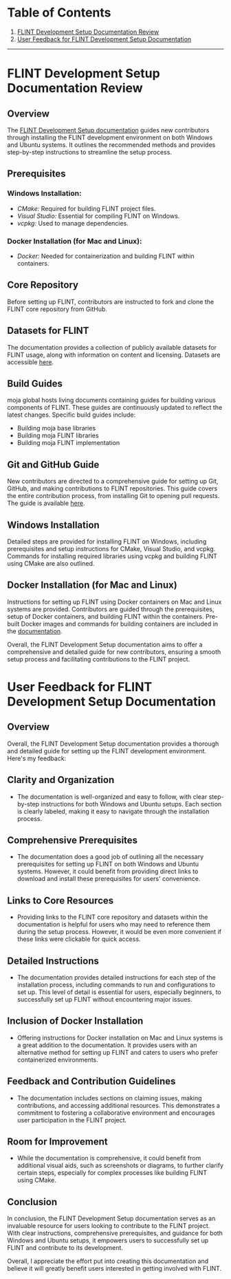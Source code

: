 # Table of Contents

1. [FLINT Development Setup Documentation Review](#flint-development-setup-documentation-review)
2. [User Feedback for FLINT Development Setup Documentation](#user-feedback-for-flint-development-setup-documentation)

---


# FLINT Development Setup Documentation Review

## Overview
The [FLINT Development Setup documentation](https://github.com/moja-global/FLINT) guides new contributors through installing the FLINT development environment on both Windows and Ubuntu systems. It outlines the recommended methods and provides step-by-step instructions to streamline the setup process.

## Prerequisites
### Windows Installation:
- *CMake:* Required for building FLINT project files.
- *Visual Studio:* Essential for compiling FLINT on Windows.
- *vcpkg:* Used to manage dependencies.

### Docker Installation (for Mac and Linux):
- *Docker:* Needed for containerization and building FLINT within containers.

## Core Repository
Before setting up FLINT, contributors are instructed to fork and clone the FLINT core repository from GitHub.

## Datasets for FLINT
The documentation provides a collection of publicly available datasets for FLINT usage, along with information on content and licensing. Datasets are accessible [here](https://github.com/moja-global/FLINT#datasets-for-flint).

## Build Guides
moja global hosts living documents containing guides for building various components of FLINT. These guides are continuously updated to reflect the latest changes. Specific build guides include:
- Building moja base libraries
- Building moja FLINT libraries
- Building moja FLINT implementation

## Git and GitHub Guide
New contributors are directed to a comprehensive guide for setting up Git, GitHub, and making contributions to FLINT repositories. This guide covers the entire contribution process, from installing Git to opening pull requests. The guide is available [here](https://github.com/moja-global/FLINT#git-and-github-guide).

## Windows Installation
Detailed steps are provided for installing FLINT on Windows, including prerequisites and setup instructions for CMake, Visual Studio, and vcpkg. Commands for installing required libraries using vcpkg and building FLINT using CMake are also outlined.

## Docker Installation (for Mac and Linux)
Instructions for setting up FLINT using Docker containers on Mac and Linux systems are provided. Contributors are guided through the prerequisites, setup of Docker containers, and building FLINT within the containers. Pre-built Docker images and commands for building containers are included in the [documentation](https://github.com/moja-global/FLINT#docker-installation-for-mac-and-linux-variants).

Overall, the FLINT Development Setup documentation aims to offer a comprehensive and detailed guide for new contributors, ensuring a smooth setup process and facilitating contributions to the FLINT project.

# User Feedback for FLINT Development Setup Documentation

## Overview
Overall, the FLINT Development Setup documentation provides a thorough and detailed guide for setting up the FLINT development environment. Here's my feedback:

## Clarity and Organization
- The documentation is well-organized and easy to follow, with clear step-by-step instructions for both Windows and Ubuntu setups. Each section is clearly labeled, making it easy to navigate through the installation process.

## Comprehensive Prerequisites
- The documentation does a good job of outlining all the necessary prerequisites for setting up FLINT on both Windows and Ubuntu systems. However, it could benefit from providing direct links to download and install these prerequisites for users' convenience.

## Links to Core Resources
- Providing links to the FLINT core repository and datasets within the documentation is helpful for users who may need to reference them during the setup process. However, it would be even more convenient if these links were clickable for quick access.

## Detailed Instructions
- The documentation provides detailed instructions for each step of the installation process, including commands to run and configurations to set up. This level of detail is essential for users, especially beginners, to successfully set up FLINT without encountering major issues.

## Inclusion of Docker Installation
- Offering instructions for Docker installation on Mac and Linux systems is a great addition to the documentation. It provides users with an alternative method for setting up FLINT and caters to users who prefer containerized environments.

## Feedback and Contribution Guidelines
- The documentation includes sections on claiming issues, making contributions, and accessing additional resources. This demonstrates a commitment to fostering a collaborative environment and encourages user participation in the FLINT project.

## Room for Improvement
- While the documentation is comprehensive, it could benefit from additional visual aids, such as screenshots or diagrams, to further clarify certain steps, especially for complex processes like building FLINT using CMake.

## Conclusion
In conclusion, the FLINT Development Setup documentation serves as an invaluable resource for users looking to contribute to the FLINT project. With clear instructions, comprehensive prerequisites, and guidance for both Windows and Ubuntu setups, it empowers users to successfully set up FLINT and contribute to its development.

Overall, I appreciate the effort put into creating this documentation and believe it will greatly benefit users interested in getting involved with FLINT.
